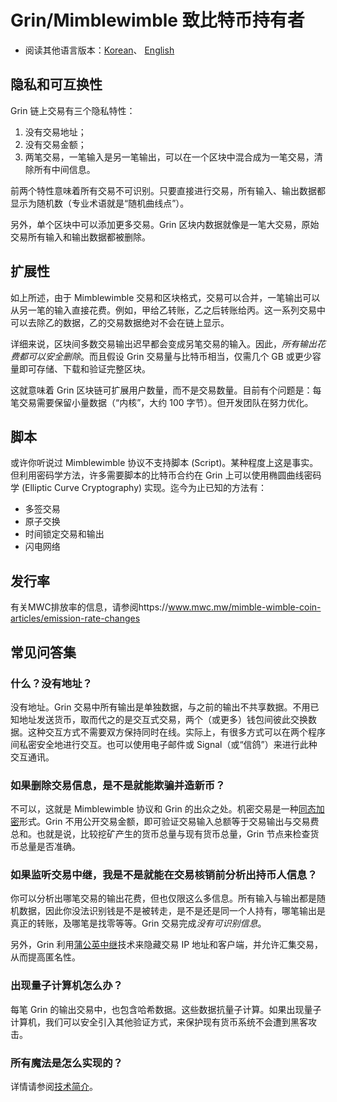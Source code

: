 
# Grin/Mimblewimble 致比特币持有者

* 阅读其他语言版本：[Korean](grin4bitcoiners_KR.md)、 [English](grin4bitcoiners.md)

## 隐私和可互换性

Grin 链上交易有三个隐私特性：

1. 没有交易地址；
2. 没有交易金额；
3. 两笔交易，一笔输入是另一笔输出，可以在一个区块中混合成为一笔交易，清除所有中间信息。

前两个特性意味着所有交易不可识别。只要直接进行交易，所有输入、输出数据都显示为随机数（专业术语就是“随机曲线点”）。

另外，单个区块中可以添加更多交易。Grin 区块内数据就像是一笔大交易，原始交易所有输入和输出数据都被删除。

## 扩展性

如上所述，由于 Mimblewimble 交易和区块格式，交易可以合并，一笔输出可以从另一笔的输入直接花费。例如，甲给乙转账，乙之后转账给丙。这一系列交易中可以去除乙的数据，乙的交易数据绝对不会在链上显示。

详细来说，区块间多数交易输出迟早都会变成另笔交易的输入。因此，*所有输出花费都可以安全删除*。而且假设 Grin 交易量与比特币相当，仅需几个 GB 或更少容量即可存储、下载和验证完整区块。

这就意味着 Grin 区块链可扩展用户数量，而不是交易数量。目前有个问题是：每笔交易需要保留小量数据（“内核”，大约 100 字节）。但开发团队在努力优化。

## 脚本


或许你听说过 Mimblewimble 协议不支持脚本 (Script)。某种程度上这是事实。但利用密码学方法，许多需要脚本的比特币合约在 Grin 上可以使用椭圆曲线密码学 (Elliptic Curve Cryptography) 实现。迄今为止已知的方法有：

* 多签交易
* 原子交换
* 时间锁定交易和输出
* 闪电网络

## 发行率

有关MWC排放率的信息，请参阅https://www.mwc.mw/mimble-wimble-coin-articles/emission-rate-changes

## 常见问答集

### 什么？没有地址？

没有地址。Grin 交易中所有输出是单独数据，与之前的输出不共享数据。不用已知地址发送货币，取而代之的是交互式交易，两个（或更多）钱包间彼此交换数据。这种交互方式不需要双方保持同时在线。实际上，有很多方式可以在两个程序间私密安全地进行交互。也可以使用电子邮件或 Signal（或“信鸽”）来进行此种交互通讯。

### 如果删除交易信息，是不是就能欺骗并造新币？

不可以，这就是 Mimblewimble 协议和 Grin 的出众之处。机密交易是一种[同态加密](https://en.wikipedia.org/wiki/Homomorphic_encryption)形式。Grin 不用公开交易金额，即可验证交易输入总额等于交易输出与交易费总和。也就是说，比较挖矿产生的货币总量与现有货币总量，Grin 节点来检查货币总量是否准确。

### 如果监听交易中继，我是不是就能在交易核销前分析出持币人信息？

你可以分析出哪笔交易的输出花费，但也仅限这么多信息。所有输入与输出都是随机数据，因此你没法识别钱是不是被转走，是不是还是同一个人持有，哪笔输出是真正的转账，及哪笔是找零等等。Grin 交易完成*没有可识别信息*。

另外，Grin 利用[蒲公英中继](dandelion/dandelion.md)技术来隐藏交易 IP 地址和客户端，并允许汇集交易，从而提高匿名性。

### 出现量子计算机怎么办？

每笔 Grin 的输出交易中，也包含哈希数据。这些数据抗量子计算。如果出现量子计算机，我们可以安全引入其他验证方式，来保护现有货币系统不会遭到黑客攻击。

### 所有魔法是怎么实现的？

详情请参阅[技术简介](intro.md)。
